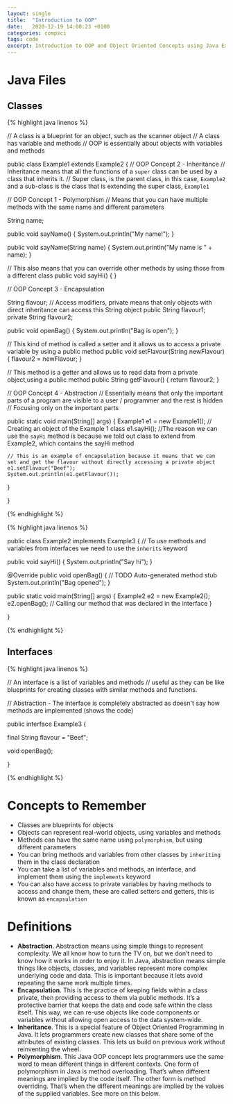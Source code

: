 ```yaml
---
layout: single
title:  "Introduction to OOP"
date:   2020-12-19 14:00:23 +0100
categories: compsci
tags: code
excerpt: Introduction to OOP and Object Oriented Concepts using Java Examples
---
```


# Java Files

## Classes

{% highlight java linenos %}

// A class is a blueprint for an object, such as the scanner object
// A class has variable and methods
// OOP is essentially about objects with variables and methods

public class Example1 extends Example2 {
  // OOP Concept 2 - Inheritance
  // Inheritance means that all the functions of a `super` class can be used by a class that inherits it.
  // Super class, is the parent class, in this case, `Example2` and a sub-class is the class that is extending the super class, `Example1`
  
  
  // OOP Concept 1 - Polymorphism
  // Means that you can have multiple methods with the same name and different parameters
  
  String name;
  
  public void sayName() {
    System.out.println("My name!");
  }
  
  public void sayName(String name) {
    System.out.println("My name is " + name);
  }
  
  // This also means that you can override other methods by using those from a different class
  public void sayHi() {
  }
  
  
  // OOP Concept 3 - Encapsulation 
  
  String flavour;
  // Access modifiers, private means that only objects with direct inheritance can access this String object
  public String flavour1; 
  private String flavour2;
  
  
  public void openBag() {
    System.out.println("Bag is open");
  }
  
  // This kind of method is called a setter and it allows us to access a private variable by using a public method 
  public void setFlavour(String newFlavour) { 
    flavour2 = newFlavour;
  }
  
  // This method is a getter and allows us to read data from a private object,using a public method
  public String getFlavour() {
    return flavour2;
  }
  
  
  // OOP Concept 4 - Abstraction
  // Essentially means that only the important parts of a program are visible to a user / programmer and the rest is hidden
  // Focusing only on the important parts
  
  
  public static void main(String[] args) {
    Example1 e1 = new Example1(); // Creating an object of the Example 1 class
    e1.sayHi(); //The reason we can use the `sayHi` method is because we told out class to extend from Example2, which contains the sayHi method
    
    
    // This is an example of encapsulation because it means that we can set and get the flavour without directly accessing a private object
    e1.setFlavour("Beef");
    System.out.println(e1.getFlavour());
  } 
  
}


{% endhighlight %}



{% highlight java linenos %}


public class Example2 implements Example3 {
  // To use methods and variables from interfaces we need to use the `inherits` keyword
  
  public void sayHi() {
    System.out.println("Say hi");
  }

  @Override
  public void openBag() {
    // TODO Auto-generated method stub
    System.out.println("Bag opened");
  }
  
  public static void main(String[] args) {
    Example2 e2 = new Example2();
    e2.openBag(); // Calling our method that was declared in the interface
  }
  
}


{% endhighlight %}


## Interfaces

{% highlight java linenos %}


// An interface is a list of variables and methods
// useful as they can be like blueprints for creating classes with similar methods and functions.

// Abstraction - The interface is completely abstracted as doesn't say how methods are implemented (shows the code)

public interface Example3 {
  
  final String flavour = "Beef";
  
  
  void openBag();
  
  
}


{% endhighlight %}


# Concepts to Remember

 * Classes are blueprints for objects
 * Objects can represent real-world objects, using variables and methods
 * Methods can have the same name using `polymorphism`, but using different parameters
 * You can bring methods and variables from other classes by `inheriting` them in the class declaration
 * You can take a list of variables and methods, an interface, and implement them using the `implements` keyword
 * You can also have access to private variables by having methods to access and change them, these are called setters and getters, this is known as `encapsulation`

# Definitions

 * **Abstraction**. Abstraction means using simple things to represent complexity. We all know how to turn the TV on, but we don’t need to know how it works in order to enjoy it. In Java, abstraction means simple things like objects, classes, and variables represent more complex underlying code and data. This is important because it lets avoid repeating the same work multiple times.
 * **Encapsulation**. This is the practice of keeping fields within a class private, then providing access to them via public methods. It’s a protective barrier that keeps the data and code safe within the class itself. This way, we can re-use objects like code components or variables without allowing open access to the data system-wide.
 * **Inheritance**. This is a special feature of Object Oriented Programming in Java. It lets programmers create new classes that share some of the attributes of existing classes. This lets us build on previous work without reinventing the wheel.
 * **Polymorphism**. This Java OOP concept lets programmers use the same word to mean different things in different contexts. One form of polymorphism in Java is method overloading. That’s when different meanings are implied by the code itself. The other form is method overriding. That’s when the different meanings are implied by the values of the supplied variables. See more on this below.